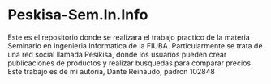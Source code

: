 # Peskisa-Sem.In.Info
Este es el repositorio donde se realizara el trabajo practico de la materia Seminario en Ingenieria Informatica de la FIUBA.
Particularmente se trata de una red social llamada Pesikisa, donde los usuarios pueden crear publicaciones de productos y realizar busquedas para comparar precios
Este trabajo es de mi autoria, Dante Reinaudo, padron 102848
